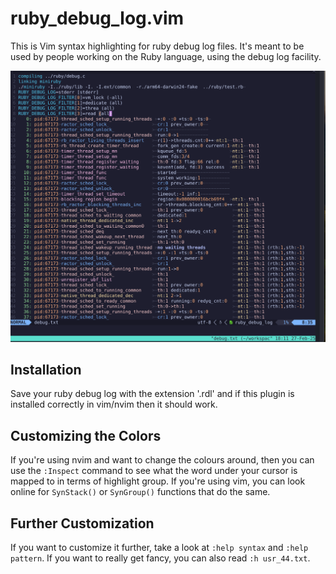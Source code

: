 # ruby\_debug\_log.vim

This is Vim syntax highlighting for ruby debug log files. It's meant to be used by people
working on the Ruby language, using the debug log facility.

![highlighted text](./debug.rdl.png 'Vim highlighting')

## Installation

Save your ruby debug log with the extension '.rdl' and if this plugin is installed correctly
in vim/nvim then it should work.

## Customizing the Colors

If you're using nvim and want to change the colours around, then you can use the `:Inspect`
command to see what the word under your cursor is mapped to in terms of highlight group.
If you're using vim, you can look online for `SynStack()` or `SynGroup()` functions that
do the same.

## Further Customization

If you want to customize it further, take a look at `:help syntax` and `:help pattern`. If you
want to really get fancy, you can also read `:h usr_44.txt`.
